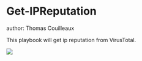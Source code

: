 # Get-IPReputation
author: Thomas Couilleaux

This playbook will get ip reputation from VirusTotal.

<a href="https://portal.azure.com/#create/Microsoft.Template/uri/https%3A%2F%2Fraw.githubusercontent.com%2Fgaelor%2FSentinelAsCode%2Fmaster%2FPlaybooks%2FGet-IPReputation%2FGet-IPReputation.json" target="_blank">
    <img src="https://aka.ms/deploytoazurebutton""/>
</a>